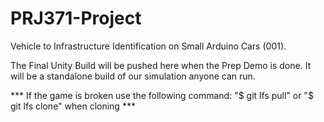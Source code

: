 # PRJ371-Project
Vehicle to Infrastructure Identification on Small Arduino Cars (001).

The Final Unity Build will be pushed here when the Prep Demo is done.
It will be a standalone build of our simulation anyone can run.

*** If the game is broken use the following command: "$ git lfs pull" or "$ git lfs clone" when cloning ***